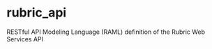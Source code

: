 rubric_api
==========

RESTful API Modeling Language (RAML) definition of the Rubric Web Services API
